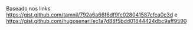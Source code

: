 Baseado nos links
https://gist.github.com/tamnil/792a6a66f6df9fc028041587cfca0c3d 
e 
https://gist.github.com/hugosenari/ec1a7d88f5bdd01844424dbc9aff9590
